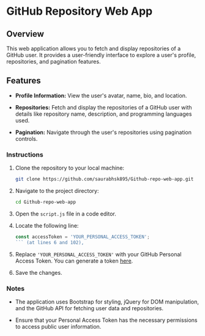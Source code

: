# GitHub Repository Web App

## Overview

This web application allows you to fetch and display repositories of a GitHub user. It provides a user-friendly interface to explore a user's profile, repositories, and pagination features.

## Features

- **Profile Information:** View the user's avatar, name, bio, and location.

- **Repositories:** Fetch and display the repositories of a GitHub user with details like repository name, description, and programming languages used.

- **Pagination:** Navigate through the user's repositories using pagination controls.


### Instructions

1. Clone the repository to your local machine:

    ```bash
    git clone https://github.com/saurabhsk895/Github-repo-web-app.git
    ```

2. Navigate to the project directory:

    ```bash
    cd Github-repo-web-app
    ```

3. Open the `script.js` file in a code editor.

4. Locate the following line:

    ```script.js
    const accessToken = 'YOUR_PERSONAL_ACCESS_TOKEN'; 
    ``` (at lines 6 and 102),

5. Replace `'YOUR_PERSONAL_ACCESS_TOKEN'` with your GitHub Personal Access Token. You can generate a token [here](https://github.com/settings/tokens).

6. Save the changes.

### Notes

- The application uses Bootstrap for styling, jQuery for DOM manipulation, and the GitHub API for fetching user data and repositories.

- Ensure that your Personal Access Token has the necessary permissions to access public user information.
